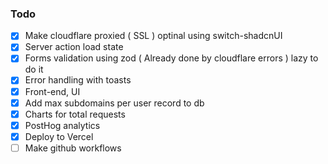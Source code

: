 ### Todo

- [x] Make cloudflare proxied ( SSL ) optinal using switch-shadcnUI
- [x] Server action load state
- [x] Forms validation using zod ( Already done by cloudflare errors ) lazy to do it
- [x] Error handling with toasts
- [x] Front-end, UI
- [x] Add max subdomains per user record to db
- [x] Charts for total requests
- [x] PostHog analytics
- [x] Deploy to Vercel
- [ ] Make github workflows
